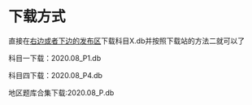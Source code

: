 
# 下载方式

直接在[右边或者下边的发布区](https://github.com/PPeanutButter/exercise.convert/releases/tag/1.0)下载科目X.db并按照下载站的方法二就可以了

科目一下载：2020.08_P1.db

科目四下载：2020.08_P4.db

地区题库合集下载:2020.08_P.db
